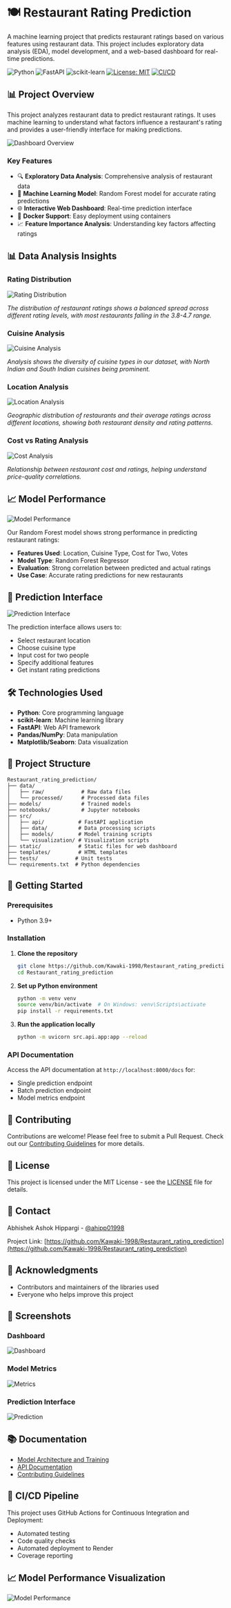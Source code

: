 # 🍽️ Restaurant Rating Prediction

A machine learning project that predicts restaurant ratings based on various features using restaurant data. This project includes exploratory data analysis (EDA), model development, and a web-based dashboard for real-time predictions.

![Python](https://img.shields.io/badge/Python-3.9-blue.svg)
![FastAPI](https://img.shields.io/badge/FastAPI-0.68.0-green.svg)
![scikit-learn](https://img.shields.io/badge/scikit--learn-0.24.2-orange.svg)
[![License: MIT](https://img.shields.io/badge/License-MIT-yellow.svg)](https://opensource.org/licenses/MIT)
[![CI/CD](https://github.com/Kawaki-1998/Restaurant_rating_prediction/actions/workflows/ci-cd.yml/badge.svg)](https://github.com/Kawaki-1998/Restaurant_rating_prediction/actions/workflows/ci-cd.yml)

## 📊 Project Overview

This project analyzes restaurant data to predict restaurant ratings. It uses machine learning to understand what factors influence a restaurant's rating and provides a user-friendly interface for making predictions.

![Dashboard Overview](docs/images/dashboard/dashboard_overview.png)

### Key Features

- 🔍 **Exploratory Data Analysis**: Comprehensive analysis of restaurant data
- 🤖 **Machine Learning Model**: Random Forest model for accurate rating predictions
- 🌐 **Interactive Web Dashboard**: Real-time prediction interface
- 🐳 **Docker Support**: Easy deployment using containers
- 📈 **Feature Importance Analysis**: Understanding key factors affecting ratings

## 📊 Data Analysis Insights

### Rating Distribution
![Rating Distribution](docs/images/visualizations/rating_distribution.png)

*The distribution of restaurant ratings shows a balanced spread across different rating levels, with most restaurants falling in the 3.8-4.7 range.*

### Cuisine Analysis
![Cuisine Analysis](docs/images/visualizations/cuisine_analysis.png)

*Analysis shows the diversity of cuisine types in our dataset, with North Indian and South Indian cuisines being prominent.*

### Location Analysis
![Location Analysis](docs/images/visualizations/location_analysis.png)

*Geographic distribution of restaurants and their average ratings across different locations, showing both restaurant density and rating patterns.*

### Cost vs Rating Analysis
![Cost Analysis](docs/images/visualizations/cost_analysis.png)

*Relationship between restaurant cost and ratings, helping understand price-quality correlations.*

## 📈 Model Performance

![Model Performance](docs/images/dashboard/model_performance.png)

Our Random Forest model shows strong performance in predicting restaurant ratings:
- **Features Used**: Location, Cuisine Type, Cost for Two, Votes
- **Model Type**: Random Forest Regressor
- **Evaluation**: Strong correlation between predicted and actual ratings
- **Use Case**: Accurate rating predictions for new restaurants

## 🎯 Prediction Interface

![Prediction Interface](docs/images/dashboard/prediction_interface.png)

The prediction interface allows users to:
- Select restaurant location
- Choose cuisine type
- Input cost for two people
- Specify additional features
- Get instant rating predictions

## 🛠️ Technologies Used

- **Python**: Core programming language
- **scikit-learn**: Machine learning library
- **FastAPI**: Web API framework
- **Pandas/NumPy**: Data manipulation
- **Matplotlib/Seaborn**: Data visualization

## 📁 Project Structure

```
Restaurant_rating_prediction/
├── data/
│   ├── raw/            # Raw data files
│   └── processed/      # Processed data files
├── models/             # Trained models
├── notebooks/          # Jupyter notebooks
├── src/
│   ├── api/           # FastAPI application
│   ├── data/          # Data processing scripts
│   ├── models/        # Model training scripts
│   └── visualization/ # Visualization scripts
├── static/            # Static files for web dashboard
├── templates/         # HTML templates
├── tests/            # Unit tests
└── requirements.txt  # Python dependencies
```

## 🚀 Getting Started

### Prerequisites

- Python 3.9+

### Installation

1. **Clone the repository**
   ```bash
   git clone https://github.com/Kawaki-1998/Restaurant_rating_prediction.git
   cd Restaurant_rating_prediction
   ```

2. **Set up Python environment**
   ```bash
   python -m venv venv
   source venv/bin/activate  # On Windows: venv\Scripts\activate
   pip install -r requirements.txt
   ```

3. **Run the application locally**
   ```bash
   python -m uvicorn src.api.app:app --reload
   ```

### API Documentation

Access the API documentation at `http://localhost:8000/docs` for:
- Single prediction endpoint
- Batch prediction endpoint
- Model metrics endpoint

## 🤝 Contributing

Contributions are welcome! Please feel free to submit a Pull Request. Check out our [Contributing Guidelines](CONTRIBUTING.md) for more details.

## 📄 License

This project is licensed under the MIT License - see the [LICENSE](LICENSE) file for details.

## 👥 Contact

Abhishek Ashok Hippargi - [@ahipp01998](https://twitter.com/ahipp01998)

Project Link: [https://github.com/Kawaki-1998/Restaurant_rating_prediction](https://github.com/Kawaki-1998/Restaurant_rating_prediction)

## 🙏 Acknowledgments

- Contributors and maintainers of the libraries used
- Everyone who helps improve this project 

## 📸 Screenshots

### Dashboard
![Dashboard](docs/images/dashboard_full.png)

### Model Metrics
![Metrics](docs/images/metrics.png)

### Prediction Interface
![Prediction](docs/images/prediction.png)

## 📚 Documentation

- [Model Architecture and Training](docs/model.md)
- [API Documentation](http://localhost:8000/docs)
- [Contributing Guidelines](CONTRIBUTING.md)

## 🚀 CI/CD Pipeline

This project uses GitHub Actions for Continuous Integration and Deployment:
- Automated testing
- Code quality checks
- Automated deployment to Render
- Coverage reporting

## 📈 Model Performance Visualization

![Model Performance](docs/images/model_performance.png) 